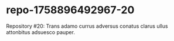 # repo-1758896492967-20
Repository #20: Trans adamo currus adversus conatus clarus ullus attonbitus adsuesco pauper.
